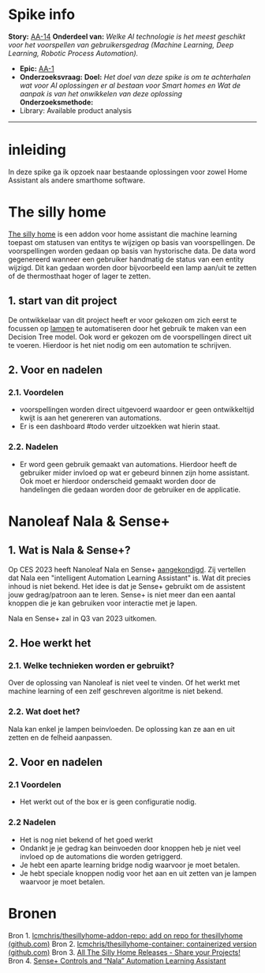 # Spike info
**Story:** [AA-14](https://prophecy1.atlassian.net/browse/AA-14)
**Onderdeel van:** *Welke AI technologie is het meest geschikt voor het voorspellen van gebruikersgedrag (Machine Learning, Deep Learning, Robotic Process Automation).*
- **Epic:** [AA-1](https://prophecy1.atlassian.net/browse/AA-1)
- **Onderzoeksvraag:** 
**Doel:** *Het doel van deze spike is om te achterhalen wat voor AI oplossingen er al bestaan voor Smart homes en Wat de aanpak is van het onwikkelen van deze oplossing*
**Onderzoeksmethode:** 
- Library: Available product analysis
---

# inleiding
In deze spike ga ik opzoek naar bestaande oplossingen voor zowel Home Assistant als andere smarthome software. 

# The silly home

[The silly home](https://community.home-assistant.io/t/introducing-thesillyhome-a-homeassistant-machine-learning-ai-addon/421351) is een addon voor home assistant die machine learning toepast om statusen van entitys te wijzigen op basis van voorspellingen. De voorspellingen worden gedaan op basis van hystorische data. De data word gegenereerd wanneer een gebruiker handmatig de status van een entity wijzigd. Dit kan gedaan worden door bijvoorbeeld een lamp aan/uit te zetten of de thermosthaat hoger of lager te zetten.  

## 1. start van dit project

De ontwikkelaar van dit project heeft er voor gekozen om zich eerst te focussen op [lampen](https://github.com/lcmchris/thesillyhome-container/#2-learning-model) te automatiseren door het gebruik te maken van een Decision Tree model. Ook word er gekozen om de voorspellingen direct uit te voeren. Hierdoor is het niet nodig om een automation te schrijven. 

## 2. Voor en nadelen 

### 2.1. Voordelen

- voorspellingen worden direct uitgevoerd waardoor er geen ontwikkeltijd kwijt is aan het genereren van automations. 
- Er is een dashboard #todo verder uitzoekken wat hierin staat. 

### 2.2. Nadelen 

- Er word geen gebruik gemaakt van automations. Hierdoor heeft de gebruiker mider invloed op wat er gebeurd binnen zijn home assistant. Ook moet er hierdoor onderscheid gemaakt worden door de handelingen die gedaan worden door de gebruiker en de applicatie.  

# Nanoleaf Nala & Sense+

## 1. Wat is Nala & Sense+?
Op CES 2023 heeft Nanoleaf Nala en Sense+ [aangekondigd](https://press.nanoleaf.me/press_release/nanoleaf-reveals-five-new-matter-compatible-products-at-ces-2023-to-build-your-smarter-home-of-the-future/#:~:text=Sense%2B%20Controls%20and,launching%20Q3%202023.). Zij vertellen dat Nala een "intelligent Automation Learning Assistant" is. Wat dit precies inhoud is niet bekend. Het idee is dat je Sense+ gebruikt om de assistent jouw gedrag/patroon aan te leren. Sense+ is niet meer dan een aantal knoppen die je kan gebruiken voor interactie met je lapen. 

Nala en Sense+ zal in Q3 van 2023 uitkomen. 

## 2. Hoe werkt het

### 2.1. Welke technieken worden er gebruikt?

Over de oplossing van Nanoleaf is niet veel te vinden. Of het werkt met machine learning of een zelf geschreven algoritme is niet bekend. 

### 2.2. Wat doet het?

Nala kan enkel je lampen beinvloeden. De oplossing kan ze aan en uit zetten en de felheid aanpassen. 

## 2. Voor en nadelen 

### 2.1 Voordelen
- Het werkt out of the box er is geen configuratie nodig. 

### 2.2 Nadelen

- Het is nog niet bekend of het goed werkt
- Ondankt je je gedrag kan beinvoeden door knoppen heb je niet veel invloed op de automations die worden getriggerd. 
- Je hebt een aparte learning bridge nodig waarvoor je moet betalen. 
- Je hebt speciale knoppen nodig voor het aan en uit zetten van je lampen waarvoor je moet betalen.

# Bronen

Bron 1. [lcmchris/thesillyhome-addon-repo: add on repo for thesillyhome (github.com)](https://github.com/lcmchris/thesillyhome-addon-repo)
Bron 2. [lcmchris/thesillyhome-container: containerized version (github.com)](https://github.com/lcmchris/thesillyhome-container)
Bron 3. [All The Silly Home Releases - Share your Projects!](https://community.home-assistant.io/t/all-the-silly-home-releases/447305)
Bron 4. [Sense+ Controls and “Nala” Automation Learning Assistant](https://press.nanoleaf.me/press_release/nanoleaf-reveals-five-new-matter-compatible-products-at-ces-2023-to-build-your-smarter-home-of-the-future/#:~:text=Sense%2B%20Controls%20and,launching%20Q3%202023.)


